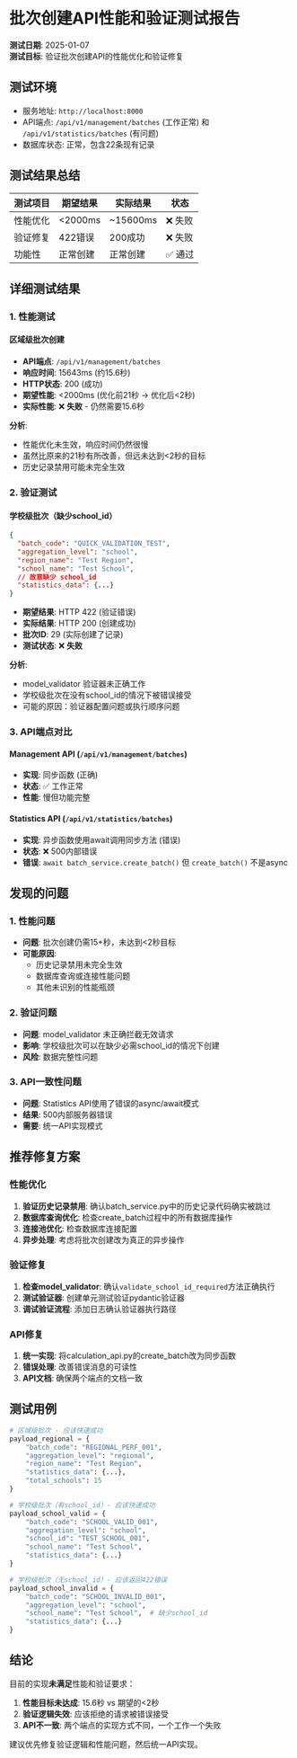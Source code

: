 # 批次创建API性能和验证测试报告

**测试日期**: 2025-01-07  
**测试目标**: 验证批次创建API的性能优化和验证修复  

## 测试环境
- 服务地址: `http://localhost:8000`
- API端点: `/api/v1/management/batches` (工作正常) 和 `/api/v1/statistics/batches` (有问题)
- 数据库状态: 正常，包含22条现有记录

## 测试结果总结

| 测试项目 | 期望结果 | 实际结果 | 状态 |
|---------|---------|---------|------|
| 性能优化 | <2000ms | ~15600ms | ❌ 失败 |
| 验证修复 | 422错误 | 200成功 | ❌ 失败 |
| 功能性 | 正常创建 | 正常创建 | ✅ 通过 |

## 详细测试结果

### 1. 性能测试

#### 区域级批次创建
- **API端点**: `/api/v1/management/batches`
- **响应时间**: 15643ms (约15.6秒)
- **HTTP状态**: 200 (成功)
- **期望性能**: <2000ms (优化前21秒 → 优化后<2秒)
- **实际性能**: ❌ **失败** - 仍然需要15.6秒

**分析**: 
- 性能优化未生效，响应时间仍然很慢
- 虽然比原来的21秒有所改善，但远未达到<2秒的目标
- 历史记录禁用可能未完全生效

### 2. 验证测试

#### 学校级批次（缺少school_id）
```json
{
  "batch_code": "QUICK_VALIDATION_TEST",
  "aggregation_level": "school",
  "region_name": "Test Region",
  "school_name": "Test School",
  // 故意缺少 school_id
  "statistics_data": {...}
}
```

- **期望结果**: HTTP 422 (验证错误)
- **实际结果**: HTTP 200 (创建成功)
- **批次ID**: 29 (实际创建了记录)
- **测试状态**: ❌ **失败**

**分析**:
- model_validator 验证器未正确工作
- 学校级批次在没有school_id的情况下被错误接受
- 可能的原因：验证器配置问题或执行顺序问题

### 3. API端点对比

#### Management API (`/api/v1/management/batches`)
- **实现**: 同步函数 (正确)
- **状态**: ✅ 工作正常
- **性能**: 慢但功能完整

#### Statistics API (`/api/v1/statistics/batches`)
- **实现**: 异步函数使用await调用同步方法 (错误)
- **状态**: ❌ 500内部错误
- **错误**: `await batch_service.create_batch()` 但 `create_batch()` 不是async

## 发现的问题

### 1. 性能问题
- **问题**: 批次创建仍需15+秒，未达到<2秒目标
- **可能原因**: 
  - 历史记录禁用未完全生效
  - 数据库查询或连接性能问题
  - 其他未识别的性能瓶颈

### 2. 验证问题
- **问题**: model_validator 未正确拦截无效请求
- **影响**: 学校级批次可以在缺少必需school_id的情况下创建
- **风险**: 数据完整性问题

### 3. API一致性问题
- **问题**: Statistics API使用了错误的async/await模式
- **结果**: 500内部服务器错误
- **需要**: 统一API实现模式

## 推荐修复方案

### 性能优化
1. **验证历史记录禁用**: 确认batch_service.py中的历史记录代码确实被跳过
2. **数据库查询优化**: 检查create_batch过程中的所有数据库操作
3. **连接池优化**: 检查数据库连接配置
4. **异步处理**: 考虑将批次创建改为真正的异步操作

### 验证修复
1. **检查model_validator**: 确认`validate_school_id_required`方法正确执行
2. **测试验证器**: 创建单元测试验证pydantic验证器
3. **调试验证流程**: 添加日志确认验证器执行路径

### API修复
1. **统一实现**: 将calculation_api.py的create_batch改为同步函数
2. **错误处理**: 改善错误消息的可读性
3. **API文档**: 确保两个端点的文档一致

## 测试用例
```python
# 区域级批次 - 应该快速成功
payload_regional = {
    "batch_code": "REGIONAL_PERF_001",
    "aggregation_level": "regional",
    "region_name": "Test Region",
    "statistics_data": {...},
    "total_schools": 15
}

# 学校级批次（有school_id）- 应该快速成功  
payload_school_valid = {
    "batch_code": "SCHOOL_VALID_001", 
    "aggregation_level": "school",
    "school_id": "TEST_SCHOOL_001",
    "school_name": "Test School",
    "statistics_data": {...}
}

# 学校级批次（无school_id）- 应该返回422错误
payload_school_invalid = {
    "batch_code": "SCHOOL_INVALID_001",
    "aggregation_level": "school", 
    "school_name": "Test School",  # 缺少school_id
    "statistics_data": {...}
}
```

## 结论

目前的实现**未满足**性能和验证要求：

1. **性能目标未达成**: 15.6秒 vs 期望的<2秒
2. **验证逻辑失效**: 应该拒绝的请求被错误接受
3. **API不一致**: 两个端点的实现方式不同，一个工作一个失败

建议优先修复验证逻辑和性能问题，然后统一API实现。